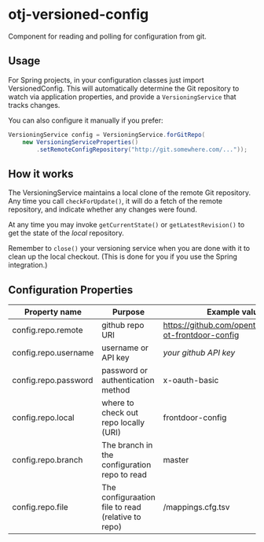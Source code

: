otj-versioned-config
====================

Component for reading and polling for configuration from git.

Usage
-----

For Spring projects, in your configuration classes just import VersionedConfig.  This will automatically determine the
Git repository to watch via application properties, and provide a `VersioningService` that tracks changes.

You can also configure it manually if you prefer:
```java
VersioningService config = VersioningService.forGitRepo(
    new VersioningServiceProperties()
        .setRemoteConfigRepository("http://git.somewhere.com/..."));
```

How it works
------------
The VersioningService maintains a local clone of the remote Git repository.
Any time you call `checkForUpdate()`, it will do a fetch of the remote repository,
and indicate whether any changes were found.

At any time you may invoke `getCurrentState()` or `getLatestRevision()` to get the
state of the *local* repository.

Remember to `close()` your versioning service when you are done with it to clean
up the local checkout.  (This is done for you if you use the Spring integration.)

Configuration Properties
------------------------
| Property name | Purpose | Example value |
| ------------- | ------- | ------------- |
| config.repo.remote | github repo URI | https://github.com/opentable/service-ot-frontdoor-config |
| config.repo.username | username or API key | *your github API key* |
| config.repo.password | password or authentication method | x-oauth-basic |
| config.repo.local | where to check out repo locally (URI) | frontdoor-config |
| config.repo.branch | The branch in the configuration repo to read | master |
| config.repo.file | The configuraation file to read (relative to repo) | /mappings.cfg.tsv |
